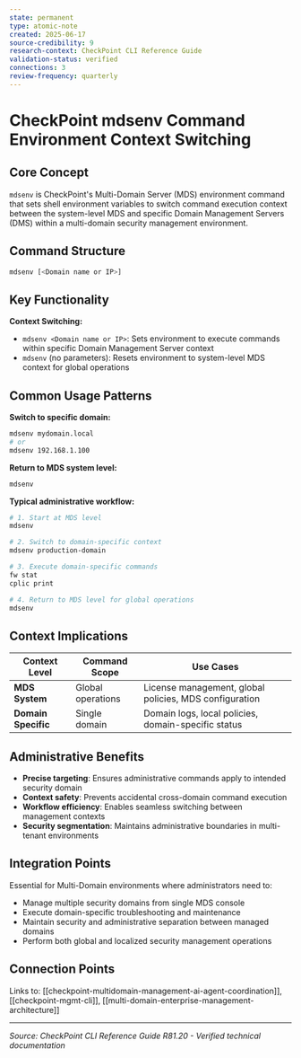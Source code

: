 ```yaml
---
state: permanent
type: atomic-note
created: 2025-06-17
source-credibility: 9
research-context: CheckPoint CLI Reference Guide
validation-status: verified
connections: 3
review-frequency: quarterly
---
```


# CheckPoint mdsenv Command Environment Context Switching

## Core Concept

`mdsenv` is CheckPoint's Multi-Domain Server (MDS) environment command that sets shell environment variables to switch command execution context between the system-level MDS and specific Domain Management Servers (DMS) within a multi-domain security management environment.

## Command Structure

```bash
mdsenv [<Domain name or IP>]
```

## Key Functionality

**Context Switching:**
- `mdsenv <Domain name or IP>`: Sets environment to execute commands within specific Domain Management Server context
- `mdsenv` (no parameters): Resets environment to system-level MDS context for global operations

## Common Usage Patterns

**Switch to specific domain:**
```bash
mdsenv mydomain.local
# or
mdsenv 192.168.1.100
```

**Return to MDS system level:**
```bash
mdsenv
```

**Typical administrative workflow:**
```bash
# 1. Start at MDS level
mdsenv

# 2. Switch to domain-specific context
mdsenv production-domain

# 3. Execute domain-specific commands
fw stat
cplic print

# 4. Return to MDS level for global operations
mdsenv
```

## Context Implications

| Context Level | Command Scope | Use Cases |
|---------------|---------------|-----------|
| **MDS System** | Global operations | License management, global policies, MDS configuration |
| **Domain Specific** | Single domain | Domain logs, local policies, domain-specific status |

## Administrative Benefits

- **Precise targeting**: Ensures administrative commands apply to intended security domain
- **Context safety**: Prevents accidental cross-domain command execution
- **Workflow efficiency**: Enables seamless switching between management contexts
- **Security segmentation**: Maintains administrative boundaries in multi-tenant environments

## Integration Points

Essential for Multi-Domain environments where administrators need to:
- Manage multiple security domains from single MDS console
- Execute domain-specific troubleshooting and maintenance
- Maintain security and administrative separation between managed domains
- Perform both global and localized security management operations

## Connection Points

Links to: [[checkpoint-multidomain-management-ai-agent-coordination]], [[checkpoint-mgmt-cli]], [[multi-domain-enterprise-management-architecture]]

---

*Source: CheckPoint CLI Reference Guide R81.20 - Verified technical documentation*